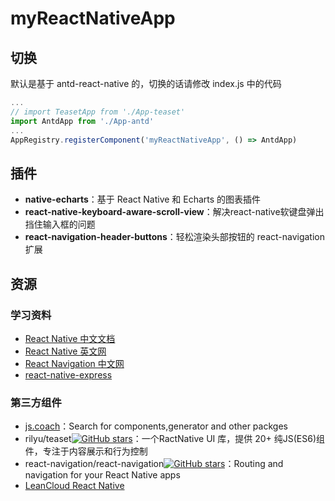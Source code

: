 # myReactNativeApp

## 切换

默认是基于 antd-react-native 的，切换的话请修改 index.js 中的代码

```js
...
// import TeasetApp from './App-teaset'
import AntdApp from './App-antd'
...
AppRegistry.registerComponent('myReactNativeApp', () => AntdApp)
```

## 插件

- **native-echarts**：基于 React Native 和 Echarts 的图表插件
- **react-native-keyboard-aware-scroll-view**：解决react-native软键盘弹出挡住输入框的问题
- **react-navigation-header-buttons**：轻松渲染头部按钮的 react-navigation 扩展

## 资源

### 学习资料

- [React Native 中文文档](http://t.cn/RHHw6sN)
- [React Native 英文网](http://t.cn/RAyxebe)
- [React Navigation 中文网](http://t.cn/RBfba1a)
- [react-native-express](https://github.com/dabbott/react-native-express)

### 第三方组件

- [js.coach](https://js.coach/)：Search for components,generator and other packges
- rilyu/teaset[![GitHub stars](https://img.shields.io/github/stars/rilyu/teaset.svg?style=social&label=Stars)](https://github.com/rilyu/teaset)：一个RactNative UI 库，提供 20+ 纯JS(ES6)组件，专注于内容展示和行为控制
- react-navigation/react-navigation[![GitHub stars](https://img.shields.io/github/stars/react-navigation/react-navigation.svg?style=social&label=Stars)](https://github.com/react-navigation/react-navigation)：Routing and navigation for your React Native apps
- [LeanCloud React Native](https://goo.gl/t5AgtV)

